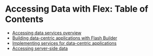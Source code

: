 # Accessing Data with Flex: Table of Contents

- [Accessing data services overview](./accessing-data-services-overview.md)
- [Building data-centric applications with Flash Builder](./building-data-centric-applications-with-flash-builder/index.md)
- [Implementing services for data-centric applications](./implementing-services-for-data-centric-applications/index.md)
- [Accessing server-side data](./accessing-server-side-data/index.md)
